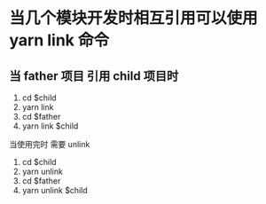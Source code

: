 # 当几个模块开发时相互引用可以使用yarn link 命令

## 当 father 项目 引用 child 项目时

1. cd $child
2. yarn link
3. cd $father
4. yarn link $child

当使用完时 需要 unlink

1. cd $child
2. yarn unlink
3. cd $father
4. yarn unlink $child 
